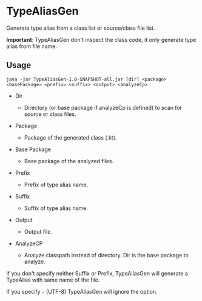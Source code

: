 # TypeAliasGen

Generate type alias from a class list or source/class file list.

**Important**: TypeAliasGen don't inspect the class code, it only generate type alias from file name.

## Usage

`java -jar TypeAliasGen-1.0-SNAPSHOT-all.jar [dir] <package> <basePackage> <prefix> <suffix> <output> <analyzeCp>`

- Dir
  - Directory (or base package if analyzeCp is defined) to scan for source or class files.

- Package
  - Package of the generated class (.kt).

- Base Package
  - Base package of the analyzed files.

- Prefix
  - Prefix of type alias name.

- Suffix
  - Suffix of type alias name.

- Output
  - Output file.
  
- AnalyzeCP
  - Analyze classpath instead of directory. Dir is the base package to analyze.

If you don't specify neither Suffix or Prefix, TypeAliasGen will generate a TypeAlias with same name of the file.

If you specify `~` (UTF-8) TypeAliasGen will ignore the option.